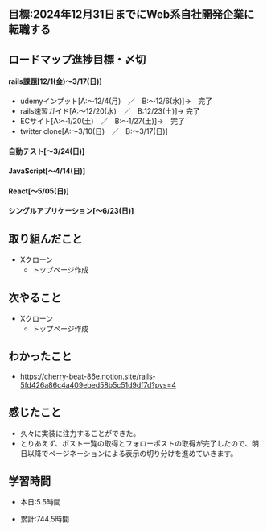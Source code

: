 ## 目標:2024年12月31日までにWeb系自社開発企業に転職する

## ロードマップ進捗目標・〆切
#### rails課題[12/1(金)～3/17(日)]
* udemyインプット[A:～12/4(月)　／　B:～12/6(水)]→　完了
* rails速習ガイド[A:～12/20(水)　／　B:12/23(土)]→  完了
* ECサイト[A:～1/20(土)　／　B:～1/27(土)]→　完了
* twitter clone[A:～3/10(日)　／　B:～3/17(日)]

#### 自動テスト[～3/24(日)]
#### JavaScript[～4/14(日)]
#### React[～5/05(日)]
#### シングルアプリケーション[～6/23(日)]


## 取り組んだこと
- Xクローン
  - トップページ作成


## 次やること
- Xクローン
  - トップページ作成
  
## わかったこと
* https://cherry-beat-86e.notion.site/rails-5fd426a86c4a409ebed58b5c51d9df7d?pvs=4


## 感じたこと
* 久々に実装に注力することができた。
* とりあえず、ポスト一覧の取得とフォローポストの取得が完了したので、明日以降でページネーションによる表示の切り分けを進めていきます。
## 学習時間
- 本日:5.5時間

- 累計:744.5時間
